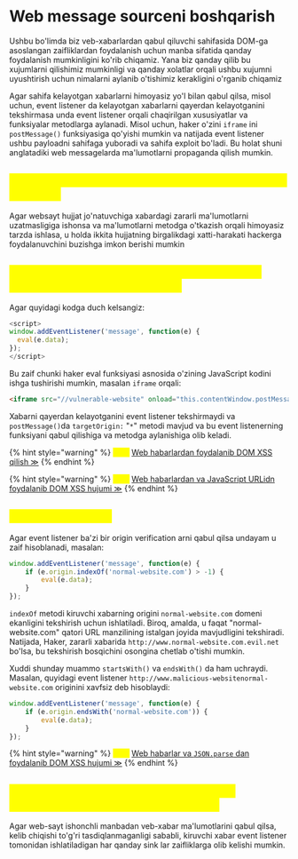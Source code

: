 # Web message sourceni boshqarish

Ushbu bo'limda biz veb-xabarlardan qabul qiluvchi sahifasida DOM-ga asoslangan zaifliklardan foydalanish uchun manba sifatida qanday foydalanish mumkinligini ko'rib chiqamiz. Yana biz qanday qilib bu xujumlarni qilishimiz mumkinligi va qanday xolatlar orqali ushbu xujumni uyushtirish uchun nimalarni aylanib o'tishimiz kerakligini o'rganib chiqamiz

Agar sahifa kelayotgan xabarlarni himoyasiz yo'l bilan qabul qilsa, misol uchun, event listener da kelayotgan xabarlarni qayerdan kelayotganini tekshirmasa unda event listener orqali chaqirilgan xususiyatlar va funksiyalar metodlarga aylanadi. Misol uchun, haker o'zini `iframe` ini `postMessage()` funksiyasiga qo'yishi mumkin va natijada event listener ushbu payloadni sahifaga yuboradi va sahifa exploit bo'ladi. Bu holat shuni anglatadiki web messagelarda ma'lumotlarni propaganda qilish mumkin.

## <mark style="color:yellow;">DOMga asoslangan web message zaifligini ta'siri qanday ?</mark> <a href="#dom-ga-asoslangan-web-message-zaifligini-tasiri-qanday" id="dom-ga-asoslangan-web-message-zaifligini-tasiri-qanday"></a>

Agar websayt hujjat jo'natuvchiga xabardagi zararli ma'lumotlarni uzatmasligiga ishonsa va ma'lumotlarni metodga o'tkazish orqali himoyasiz tarzda ishlasa, u holda ikkita hujjatning birgalikdagi xatti-harakati hackerga foydalanuvchini buzishga imkon berishi mumkin

## <mark style="color:yellow;">Source sifatida web-xabarlardan foydalanib, hujumni qanday tuzish kerak ?</mark>

Agar quyidagi kodga duch kelsangiz:

```javascript
<script>
window.addEventListener('message', function(e) {
  eval(e.data);
});
</script>
```

Bu zaif chunki haker eval funksiyasi asnosida o'zining JavaScript kodini ishga tushirishi mumkin, masalan `iframe` orqali:

```html
<iframe src="//vulnerable-website" onload="this.contentWindow.postMessage('print()','*')">
```

Xabarni qayerdan kelayotganini event listener tekshirmaydi va `postMessage()`da `targetOrigin:` "`*`" metodi mavjud va bu event listenerning funksiyani qabul qilishiga va metodga aylanishiga olib keladi.

{% hint style="warning" %}
<mark style="color:yellow;">**Lab:**</mark> [Web habarlardan foydalanib DOM XSS qilish ≫](https://portswigger.net/web-security/dom-based/controlling-the-web-message-source/lab-dom-xss-using-web-messages)
{% endhint %}

{% hint style="warning" %}
<mark style="color:yellow;">**Lab:**</mark> [Web habarlardan va JavaScript URLidn foydalanib DOM XSS hujumi ≫](https://portswigger.net/web-security/dom-based/controlling-the-web-message-source/lab-dom-xss-using-web-messages-and-a-javascript-url)
{% endhint %}

## <mark style="color:yellow;">Origin verification</mark> <a href="#origin-verification" id="origin-verification"></a>

Agar event listener ba'zi bir origin verification arni qabul qilsa undayam u zaif hisoblanadi, masalan:

```javascript
window.addEventListener('message', function(e) {
    if (e.origin.indexOf('normal-website.com') > -1) {
        eval(e.data);
    }
});
```

`indexOf` metodi kiruvchi xabarning origini `normal-website.com` domeni ekanligini tekshirish uchun ishlatiladi. Biroq, amalda, u faqat "normal-website.com" qatori URL manzilining istalgan joyida mavjudligini tekshiradi. Natijada, Haker, zararli xabarida `http://www.normal-website.com.evil.net` bo'lsa, bu tekshirish bosqichini osongina chetlab o'tishi mumkin.

Xuddi shunday muammo `startsWith()` va `endsWith()` da ham uchraydi. Masalan, quyidagi event listener `http://www.malicious-websitenormal-website.com` originini xavfsiz deb hisoblaydi:

```javascript
window.addEventListener('message', function(e) {
    if (e.origin.endsWith('normal-website.com')) {
        eval(e.data);
    }
});
```

{% hint style="warning" %}
&#x20;<mark style="color:yellow;">**Lab:**</mark> [Web habarlar va `JSON.parse` dan foydalanib DOM XSS hujumi ≫](https://portswigger.net/web-security/dom-based/controlling-the-web-message-source/lab-dom-xss-using-web-messages-and-json-parse)
{% endhint %}

## <mark style="color:yellow;">Qaysi metodlar DOMga asoslangan web message zaifligini keltirib chiqaradi ?</mark> <a href="#qaysi-sink-lar-dom-ga-asoslangan-web-message-zaifligini-keltirib-chiqaradi" id="qaysi-sink-lar-dom-ga-asoslangan-web-message-zaifligini-keltirib-chiqaradi"></a>

Agar web-sayt ishonchli manbadan veb-xabar ma'lumotlarini qabul qilsa, kelib chiqishi to'g'ri tasdiqlanmaganligi sababli, kiruvchi xabar event listener tomonidan ishlatiladigan har qanday sink lar zaifliklarga olib kelishi mumkin.

